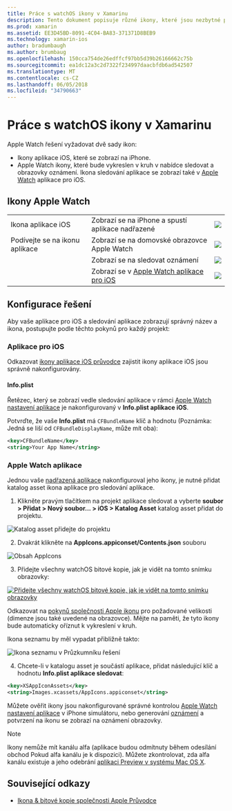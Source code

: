 ```yaml
---
title: Práce s watchOS ikony v Xamarinu
description: Tento dokument popisuje různé ikony, které jsou nezbytné pro watchOS aplikace a jak nastavit řešení zahrnout tyto ikony.
ms.prod: xamarin
ms.assetid: EE3D45BD-8091-4C04-BA83-371371D8BEB9
ms.technology: xamarin-ios
author: bradumbaugh
ms.author: brumbaug
ms.openlocfilehash: 150cca754de26edffcf97bb5d39b26166662c75b
ms.sourcegitcommit: ea1dc12a3c2d7322f234997daacbfdb6ad542507
ms.translationtype: MT
ms.contentlocale: cs-CZ
ms.lasthandoff: 06/05/2018
ms.locfileid: "34790663"
---
```

# <a name="working-with-watchos-icons-in-xamarin"></a>Práce s watchOS ikony v Xamarinu

Apple Watch řešení vyžadovat dvě sady ikon:

* Ikony aplikace iOS, které se zobrazí na iPhone.
* Apple Watch ikony, které bude vykreslen v kruh v nabídce sledovat a obrazovky oznámení. Ikona sledování aplikace se zobrazí také v [Apple Watch](~/ios/watchos/app-fundamentals/settings.md) aplikace pro iOS.

## <a name="apple-watch-icons"></a>Ikony Apple Watch

| | | |
|-|-|-|
|Ikona aplikace iOS|Zobrazí se na iPhone a spustí aplikace nadřazené|![](icons-images/icon-ios.png)|
|Podívejte se na ikonu aplikace|Zobrazí se na domovské obrazovce Apple Watch|![](icons-images/icon-home.png)|
||Zobrazí se na sledovat oznámení|![](icons-images/notification-icon.png)|
||Zobrazí se v [Apple Watch aplikace pro iOS](~/ios/watchos/app-fundamentals/settings.md)|![](icons-images/watch-app-sml.png)|

## <a name="configuring-your-solution"></a>Konfigurace řešení

Aby vaše aplikace pro iOS a sledování aplikace zobrazují správný název a ikona, postupujte podle těchto pokynů pro každý projekt:

### <a name="ios-app"></a>Aplikace pro iOS

Odkazovat [ikony aplikace iOS průvodce](~/ios/app-fundamentals/images-icons/app-icons.md) zajistit ikony aplikace iOS jsou správně nakonfigurovány.

#### <a name="infoplist"></a>Info.plist

Řetězec, který se zobrazí vedle sledování aplikace v rámci [Apple Watch nastavení aplikace](~/ios/watchos/app-fundamentals/settings.md) je nakonfigurovaný v **Info.plist aplikace iOS**.

Potvrďte, že vaše **Info.plist** má `CFBundleName` klíč a hodnotu (Poznámka: Jedná se liší od `CFBundleDisplayName`, může mít oba):

```xml
<key>CFBundleName</key>
<string>Your App Name</string>
```

### <a name="apple-watch-app"></a>Apple Watch aplikace

Jednou vaše [nadřazená aplikace](~/ios/watchos/app-fundamentals/parent-app.md) nakonfiguroval jeho ikony, je nutné přidat katalog asset ikona aplikace pro sledování aplikace.

1. Klikněte pravým tlačítkem na projekt aplikace sledovat a vyberte **soubor > Přidat > Nový soubor... > iOS > Katalog Asset** katalog asset přidat do projektu.

 ![](icons-images/newasset.png "Katalog asset přidejte do projektu")

2. Dvakrát klikněte na **AppIcons.appiconset/Contents.json** souboru

  ![](icons-images/xcassets-iconset-sml.png "Obsah AppIcons")

3. Přidejte všechny watchOS bitové kopie, jak je vidět na tomto snímku obrazovky:

  [![](icons-images/appicons-sml.png "Přidejte všechny watchOS bitové kopie, jak je vidět na tomto snímku obrazovky")](icons-images/appicons.png#lightbox)

  Odkazovat na [pokynů společnosti Apple ikonu](https://developer.apple.com/library/prerelease/ios/documentation/UserExperience/Conceptual/WatchHumanInterfaceGuidelines/IconandImageSizes.html) pro požadované velikosti (dimenze jsou také uvedené na obrazovce). Mějte na paměti, že tyto ikony bude automaticky oříznut k vykreslení v kruh.

  Ikona seznamu by měl vypadat přibližně takto:

  ![](icons-images/xcassets-complete-sml.png "Ikona seznamu v Průzkumníku řešení")

4. Chcete-li v katalogu asset je součástí aplikace, přidat následující klíč a hodnotu **Info.plist aplikace sledovat**:

```xml
<key>XSAppIconAssets</key>
<string>Images.xcassets/AppIcons.appiconset</string>
```

Můžete ověřit ikony jsou nakonfigurované správné kontrolou [Apple Watch nastavení aplikace](~/ios/watchos/app-fundamentals/settings.md) v iPhone simulátoru, nebo generování [oznámení](~/ios/watchos/platform/notifications.md) a potvrzení na ikonu se zobrazí na oznámení obrazovky.

> [!NOTE]
> Ikony nemůže mít kanálu alfa (aplikace budou odmítnuty během odesílání obchod Pokud alfa kanálu je k dispozici). Můžete zkontrolovat, zda alfa kanálu existuje a jeho odebrání [aplikaci Preview v systému Mac OS X](~/ios/watchos/troubleshooting.md#noalpha).


## <a name="related-links"></a>Související odkazy

- [Ikona & bitové kopie společnosti Apple Průvodce](https://developer.apple.com/library/prerelease/ios/documentation/UserExperience/Conceptual/WatchHumanInterfaceGuidelines/IconandImageSizes.html)
